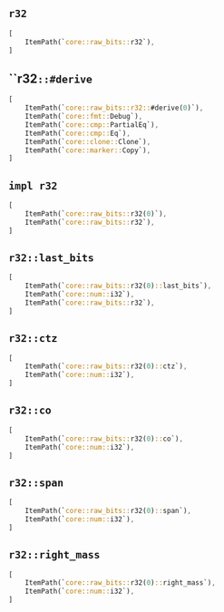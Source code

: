 ## `r32`

```rust
[
    ItemPath(`core::raw_bits::r32`),
]
```

## ``r32`::#derive`

```rust
[
    ItemPath(`core::raw_bits::r32::#derive(0)`),
    ItemPath(`core::fmt::Debug`),
    ItemPath(`core::cmp::PartialEq`),
    ItemPath(`core::cmp::Eq`),
    ItemPath(`core::clone::Clone`),
    ItemPath(`core::marker::Copy`),
]
```

## `impl r32`

```rust
[
    ItemPath(`core::raw_bits::r32(0)`),
    ItemPath(`core::raw_bits::r32`),
]
```

## `r32::last_bits`

```rust
[
    ItemPath(`core::raw_bits::r32(0)::last_bits`),
    ItemPath(`core::num::i32`),
    ItemPath(`core::raw_bits::r32`),
]
```

## `r32::ctz`

```rust
[
    ItemPath(`core::raw_bits::r32(0)::ctz`),
    ItemPath(`core::num::i32`),
]
```

## `r32::co`

```rust
[
    ItemPath(`core::raw_bits::r32(0)::co`),
    ItemPath(`core::num::i32`),
]
```

## `r32::span`

```rust
[
    ItemPath(`core::raw_bits::r32(0)::span`),
    ItemPath(`core::num::i32`),
]
```

## `r32::right_mass`

```rust
[
    ItemPath(`core::raw_bits::r32(0)::right_mass`),
    ItemPath(`core::num::i32`),
]
```
